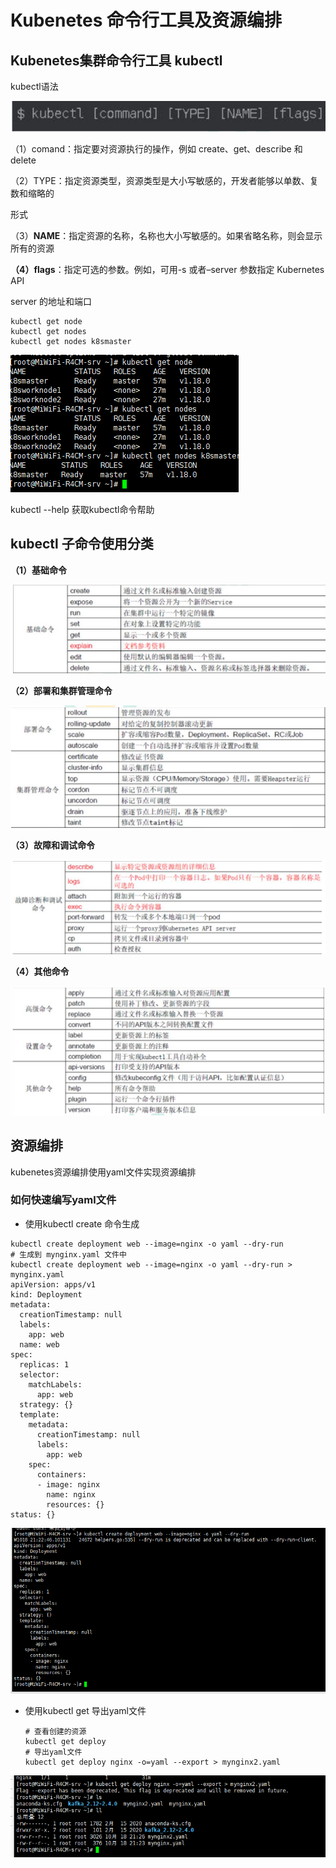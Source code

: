 # Kubenetes 命令行工具及资源编排

## Kubenetes集群命令行工具 kubectl

kubectl语法

![image-20201018210421395](assets/image-20201018210421395.png)

（1）comand：指定要对资源执行的操作，例如 create、get、describe 和 delete 

（2）TYPE：指定资源类型，资源类型是大小写敏感的，开发者能够以单数、复数和缩略的 

形式

（3）**NAME**：指定资源的名称，名称也大小写敏感的。如果省略名称，则会显示所有的资源

**（4）flags**：指定可选的参数。例如，可用-s 或者–server 参数指定 Kubernetes API 

server 的地址和端口

```shell
kubectl get node
kubectl get nodes
kubectl get nodes k8smaster
```



![image-20201018210516483](assets/image-20201018210516483.png)



kubectl --help 获取kubectl命令帮助



## **kubectl 子命令使用分类**

**（1）基础命令**

![image-20201018211051939](assets/image-20201018211051939.png)

**（2）部署和集群管理命令** 

![image-20201018211108891](assets/image-20201018211108891.png)

**（3）故障和调试命令**

![image-20201018211127027](assets/image-20201018211127027.png)

**（4）其他命令**

![image-20201018211146862](assets/image-20201018211146862.png)



## 资源编排

kubenetes资源编排使用yaml文件实现资源编排

### 如何快速编写yaml文件

- 使用kubectl create 命令生成

```shell
kubectl create deployment web --image=nginx -o yaml --dry-run
# 生成到 mynginx.yaml 文件中
kubectl create deployment web --image=nginx -o yaml --dry-run > mynginx.yaml
apiVersion: apps/v1
kind: Deployment
metadata:
  creationTimestamp: null
  labels:
    app: web
  name: web
spec:
  replicas: 1
  selector:
    matchLabels:
      app: web
  strategy: {}
  template:
    metadata:
      creationTimestamp: null
      labels:
        app: web
    spec:
      containers:
      - image: nginx
        name: nginx
        resources: {}
status: {}
```

![image-20201018212327485](assets/image-20201018212327485.png)



- 使用kubectl get 导出yaml文件

  ```shell
  # 查看创建的资源
  kubectl get deploy
  # 导出yaml文件
  kubectl get deploy nginx -o=yaml --export > mynginx2.yaml
  ```

  

![image-20201018212620836](assets/image-20201018212620836.png)